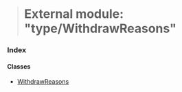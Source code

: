 > # External module: "type/WithdrawReasons"

### Index

#### Classes

* [WithdrawReasons](../classes/_type_withdrawreasons_.withdrawreasons.md)